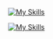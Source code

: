 [![My Skills](https://skillicons.dev/icons?i=linux,neovim,unity,blender,react&theme=light)](https://skillicons.dev)

[![My Skills](https://skillicons.dev/icons?i=ts,cs,python,cpp,css,nix&theme=light)](https://skillicons.dev)
